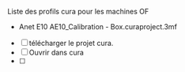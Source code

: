 Liste des profils cura pour les machines OF

- Anet E10
AE10_Calibration - Box.curaproject.3mf

- [ ] télécharger le projet cura. 
- [ ] Ouvrir dans cura
- [ ] 
